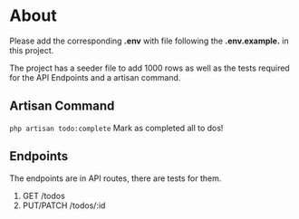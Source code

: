 # About
Please add the corresponding **.env** with file following the **.env.example.** in this project. 

The project has a seeder file to add 1000 rows as well as the tests required for the API Endpoints and a artisan command. 

## Artisan Command
```php artisan todo:complete```
Mark as completed all to dos! 

## Endpoints
The endpoints are in API routes, there are tests for them.

1. GET /todos
2. PUT/PATCH /todos/:id
